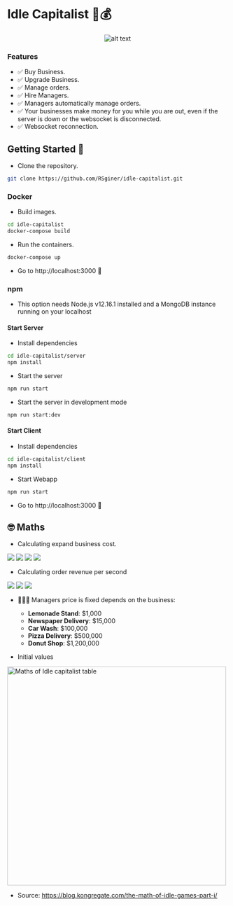 # Idle Capitalist 🤑💰
<span style="display:block;text-align:center">

![alt text](https://i.imgur.com/NWVNAji.gif "Idle Capitalist")

</span>


### Features
  - ✅ Buy Business.
  - ✅ Upgrade Business.
  - ✅ Manage orders.
  - ✅ Hire Managers.
  - ✅ Managers automatically manage orders.
  - ✅ Your businesses make money for you while you are out, even if the server is down or the websocket is disconnected.
  - ✅ Websocket reconnection.

## Getting Started 🎉
* Clone the repository. 
```bash
git clone https://github.com/RSginer/idle-capitalist.git
```
### Docker
* Build images.
```bash
cd idle-capitalist
docker-compose build
```

* Run the containers.
```bash 
docker-compose up
```

* Go to http://localhost:3000 🤘
### npm
* This option needs Node.js v12.16.1 installed and a MongoDB instance running on your localhost
#### Start Server

* Install dependencies
```bash
cd idle-capitalist/server
npm install
```

* Start the server
```bash
npm run start
```

* Start the server in development mode
```bash
npm run start:dev
```
#### Start Client
* Install dependencies
```bash
cd idle-capitalist/client
npm install
```

* Start Webapp
```bash
npm run start
```

* Go to http://localhost:3000 🤘

## 🤓 Maths
* Calculating expand business cost.

<img src="https://render.githubusercontent.com/render/math?math=cost_{next} = cost_{base} \times (rate_{growth})^{owned}">
<img src="https://render.githubusercontent.com/render/math?math=cost_{base} = {Initial Cost}">
<img src="https://render.githubusercontent.com/render/math?math=rate_{growth} = {Coefficient}">
<img src="https://render.githubusercontent.com/render/math?math=owned = {Business Level}">

* Calculating order revenue per second
<img src="https://render.githubusercontent.com/render/math?math=production_{total} = (production_{base} \times owned)">
<img src="https://render.githubusercontent.com/render/math?math=owned = {Business Level}">
<img src="https://render.githubusercontent.com/render/math?math=production_{base} = {Initial Revenue}">


* 👨🏻‍💼 Managers price is fixed depends on the business:
  - **Lemonade Stand**: $1,000
  - **Newspaper Delivery**: $15,000
  - **Car Wash**: $100,000
  - **Pizza Delivery**: $500,000
  - **Donut Shop**: $1,200,000

* Initial values

<img src="https://cdn1.kongcdn.com/assets/files/0001/8435/anthony_idle_1.png" alt="Maths of Idle capitalist table" width="500px" />

* Source: https://blog.kongregate.com/the-math-of-idle-games-part-i/

